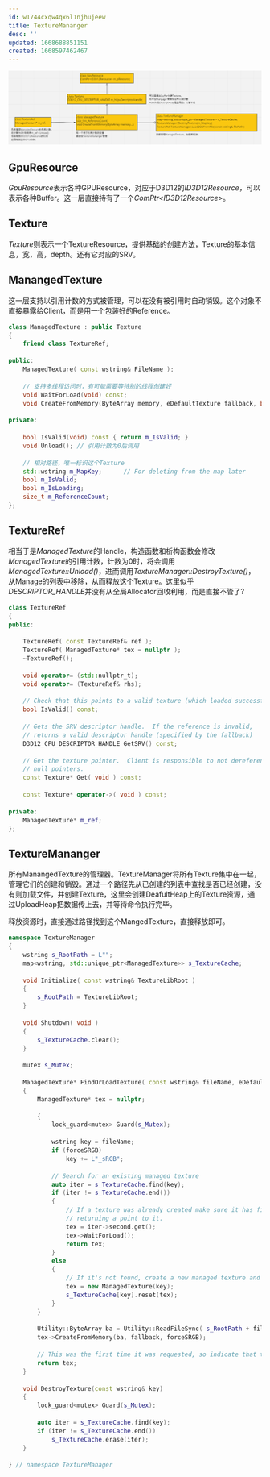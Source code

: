 ```yaml
---
id: w1744cxqw4qx6l1njhujeew
title: TextureMananger
desc: ''
updated: 1668688851151
created: 1668597462467
---
```


![](/assets/images/TextureManager.png)

## GpuResource

*GpuResource*表示各种GPUResource，对应于D3D12的*ID3D12Resource*，可以表示各种Buffer。这一层直接持有了一个*ComPtr<<ID3D12Resource>ID3D12Resource>*。

## Texture

*Texture*则表示一个TextureResource，提供基础的创建方法，Texture的基本信息，宽，高，depth。还有它对应的SRV。

## ManangedTexture

这一层支持以引用计数的方式被管理，可以在没有被引用时自动销毁。这个对象不直接暴露给Client，而是用一个包装好的Reference。

```c++
class ManagedTexture : public Texture
{
    friend class TextureRef;

public:
    ManagedTexture( const wstring& FileName );

    // 支持多线程访问时，有可能需要等待别的线程创建好
    void WaitForLoad(void) const;
    void CreateFromMemory(ByteArray memory, eDefaultTexture fallback, bool sRGB);

private:

    bool IsValid(void) const { return m_IsValid; }
    void Unload(); // 引用计数为0后调用 

    // 相对路径，唯一标识这个Texture
    std::wstring m_MapKey;		// For deleting from the map later
    bool m_IsValid;
    bool m_IsLoading;
    size_t m_ReferenceCount;
};
```

## TextureRef

相当于是*ManagedTexture*的Handle，构造函数和析构函数会修改*ManagedTexture*的引用计数，计数为0时，将会调用*ManagedTexture::Unload()*，进而调用*TextureManager::DestroyTexture()*，从Manage的列表中移除，从而释放这个Texture。这里似乎*DESCRIPTOR_HANDLE*并没有从全局Allocator回收利用，而是直接不管了?

```C++
class TextureRef
{
public:

    TextureRef( const TextureRef& ref );
    TextureRef( ManagedTexture* tex = nullptr );
    ~TextureRef();

    void operator= (std::nullptr_t);
    void operator= (TextureRef& rhs);

    // Check that this points to a valid texture (which loaded successfully)
    bool IsValid() const;

    // Gets the SRV descriptor handle.  If the reference is invalid,
    // returns a valid descriptor handle (specified by the fallback)
    D3D12_CPU_DESCRIPTOR_HANDLE GetSRV() const;

    // Get the texture pointer.  Client is responsible to not dereference
    // null pointers.
    const Texture* Get( void ) const;

    const Texture* operator->( void ) const;

private:
    ManagedTexture* m_ref;
};
```

## TextureMananger

所有ManangedTexture的管理器。TextureManager将所有Texture集中在一起，管理它们的创建和销毁。通过一个路径先从已创建的列表中查找是否已经创建，没有则加载文件，并创建Texture，这里会创建DeafultHeap上的Texture资源，通过UploadHeap把数据传上去，并等待命令执行完毕。

释放资源时，直接通过路径找到这个MangedTexture，直接释放即可。

```c++
namespace TextureManager
{
    wstring s_RootPath = L"";
    map<wstring, std::unique_ptr<ManagedTexture>> s_TextureCache;

    void Initialize( const wstring& TextureLibRoot )
    {
        s_RootPath = TextureLibRoot;
    }

    void Shutdown( void )
    {
        s_TextureCache.clear();
    }

    mutex s_Mutex;

    ManagedTexture* FindOrLoadTexture( const wstring& fileName, eDefaultTexture fallback, bool forceSRGB )
    {
        ManagedTexture* tex = nullptr;

        {
            lock_guard<mutex> Guard(s_Mutex);

            wstring key = fileName;
            if (forceSRGB)
                key += L"_sRGB";

            // Search for an existing managed texture
            auto iter = s_TextureCache.find(key);
            if (iter != s_TextureCache.end())
            {
                // If a texture was already created make sure it has finished loading before
                // returning a point to it.
                tex = iter->second.get();
                tex->WaitForLoad();
                return tex;
            }
            else
            {
                // If it's not found, create a new managed texture and start loading it
                tex = new ManagedTexture(key);
                s_TextureCache[key].reset(tex);
            }
        }

        Utility::ByteArray ba = Utility::ReadFileSync( s_RootPath + fileName );
        tex->CreateFromMemory(ba, fallback, forceSRGB);

        // This was the first time it was requested, so indicate that the caller must read the file
        return tex;
    }

    void DestroyTexture(const wstring& key)
    {
        lock_guard<mutex> Guard(s_Mutex);

        auto iter = s_TextureCache.find(key);
        if (iter != s_TextureCache.end())
            s_TextureCache.erase(iter);
    }

} // namespace TextureManager
```